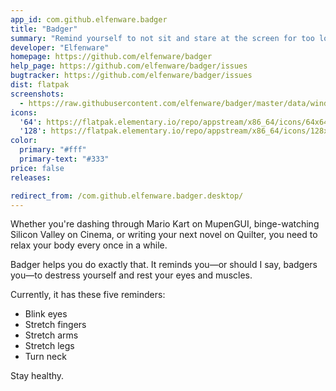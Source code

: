 ```yaml
---
app_id: com.github.elfenware.badger
title: "Badger"
summary: "Remind yourself to not sit and stare at the screen for too long"
developer: "Elfenware"
homepage: https://github.com/elfenware/badger
help_page: https://github.com/elfenware/badger/issues
bugtracker: https://github.com/elfenware/badger/issues
dist: flatpak
screenshots:
  - https://raw.githubusercontent.com/elfenware/badger/master/data/window-screenshot.png
icons:
  '64': https://flatpak.elementary.io/repo/appstream/x86_64/icons/64x64/com.github.elfenware.badger.png
  '128': https://flatpak.elementary.io/repo/appstream/x86_64/icons/128x128/com.github.elfenware.badger.png
color:
  primary: "#fff"
  primary-text: "#333"
price: false
releases:

redirect_from: /com.github.elfenware.badger.desktop/
---
```


<p>Whether you're dashing through Mario Kart on MupenGUI, binge-watching Silicon Valley on Cinema, or writing your next novel on Quilter, you need to relax your body every once in a while.</p>
<p>Badger helps you do exactly that. It reminds you—or should I say, badgers you—to destress yourself and rest your eyes and muscles.</p>
<p>Currently, it has these five reminders:</p>
<ul>
<li>Blink eyes</li>
<li>Stretch fingers</li>
<li>Stretch arms</li>
<li>Stretch legs</li>
<li>Turn neck</li>
</ul>
<p>Stay healthy.</p>
